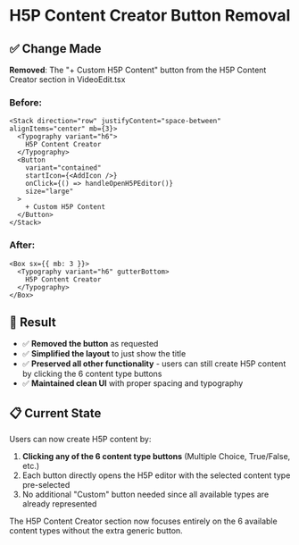 # H5P Content Creator Button Removal

## ✅ Change Made

**Removed**: The "+ Custom H5P Content" button from the H5P Content Creator section in VideoEdit.tsx

### Before:
```tsx
<Stack direction="row" justifyContent="space-between" alignItems="center" mb={3}>
  <Typography variant="h6">
    H5P Content Creator
  </Typography>
  <Button
    variant="contained"
    startIcon={<AddIcon />}
    onClick={() => handleOpenH5PEditor()}
    size="large"
  >
    + Custom H5P Content
  </Button>
</Stack>
```

### After:
```tsx
<Box sx={{ mb: 3 }}>
  <Typography variant="h6" gutterBottom>
    H5P Content Creator
  </Typography>
</Box>
```

## 🎯 Result

- ✅ **Removed the button** as requested
- ✅ **Simplified the layout** to just show the title
- ✅ **Preserved all other functionality** - users can still create H5P content by clicking the 6 content type buttons
- ✅ **Maintained clean UI** with proper spacing and typography

## 📋 Current State

Users can now create H5P content by:
1. **Clicking any of the 6 content type buttons** (Multiple Choice, True/False, etc.)
2. Each button directly opens the H5P editor with the selected content type pre-selected
3. No additional "Custom" button needed since all available types are already represented

The H5P Content Creator section now focuses entirely on the 6 available content types without the extra generic button.
